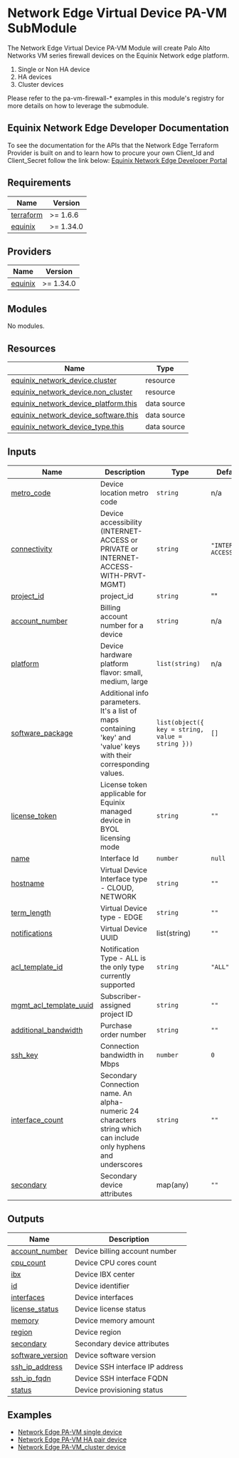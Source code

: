 # Network Edge Virtual Device PA-VM SubModule

The Network Edge Virtual Device PA-VM Module will create Palo Alto Networks VM series firewall devices on the Equinix
Network edge platform.

1. Single or Non HA device
2. HA devices
3. Cluster devices

Please refer to the pa-vm-firewall-* examples in this module's registry for more details on how to leverage the
submodule.

<!-- Begin Module Docs (Do not edit contents) -->

## Equinix Network Edge Developer Documentation

To see the documentation for the APIs that the Network Edge Terraform Provider is built on
and to learn how to procure your own Client_Id and Client_Secret follow the link below:
[Equinix Network Edge Developer Portal](https://developer.equinix.com/catalog/network-edgev1)
<!-- End Module Docs -->

<!-- BEGIN_TF_DOCS -->

## Requirements

| Name                                                                      | Version   |
|---------------------------------------------------------------------------|-----------|
| <a name="requirement_terraform"></a> [terraform](#requirement\_terraform) | >= 1.6.6  |
| <a name="requirement_equinix"></a> [equinix](#requirement\_equinix)       | >= 1.34.0 |

## Providers

| Name                                                          | Version   |
|---------------------------------------------------------------|-----------|
| <a name="provider_equinix"></a> [equinix](#provider\_equinix) | >= 1.34.0 |

## Modules

No modules.

## Resources

| Name                                                                                                                                                     | Type        |
|----------------------------------------------------------------------------------------------------------------------------------------------------------|-------------|
| [equinix_network_device.cluster](https://registry.terraform.io/providers/equinix/equinix/latest/docs/resources/network_device)                           | resource    |
| [equinix_network_device.non_cluster](https://registry.terraform.io/providers/equinix/equinix/latest/docs/resources/network_device)                       | resource    |
| [equinix_network_device_platform.this](https://registry.terraform.io/providers/equinix/equinix/latest/docs/data-sources/equinix_network_device_platform) | data source |
| [equinix_network_device_software.this](https://registry.terraform.io/providers/equinix/equinix/latest/docs/data-sources/equinix_network_device_software) | data source |
| [equinix_network_device_type.this](https://registry.terraform.io/providers/equinix/equinix/latest/docs/data-sources/equinix_network_device_type)         | data source |

## Inputs

| Name                                                                                                       | Description                                                                                                        | Type                                             | Default             | Required |
|------------------------------------------------------------------------------------------------------------|--------------------------------------------------------------------------------------------------------------------|--------------------------------------------------|---------------------|:--------:|
| <a name="input_metro_code"></a> [metro\_code](#input\_metro\_code)                                         | Device location metro code                                                                                         | `string`                                         | n/a                 |   yes    |
| <a name="input_metro_code"></a> [connectivity](#input\_connectivity)                                       | Device accessibility (INTERNET-ACCESS or PRIVATE or INTERNET-ACCESS-WITH-PRVT-MGMT)                                | `string`                                         | `"INTERNET-ACCESS"` |    no    |
| <a name="input_project_id"></a> [project\_id](#input\_project\_id)                                         | project_id                                                                                                         | `string`                                         | ""                  |    no    |
| <a name="input_account_number"></a> [account\_number](#input\_account\_number)                             | Billing account number for a device                                                                                | `string`                                         | n/a                 |   yes    |
| <a name="input_platform"></a> [platform](#input\_platform)                                                 | Device hardware platform flavor: small, medium, large                                                              | `list(string)`                                   | n/a                 |   yes    |
| <a name="input_software_package"></a> [software\_package](#input\_software\_package)                       | Additional info parameters. It's a list of maps containing 'key' and 'value' keys with their corresponding values. | `list(object({ key = string, value = string }))` | `[]`                |    no    |
| <a name="input_license_token"></a> [license_token](#input\_license\_token)                                 | License token applicable for Equinix managed device in BYOL licensing mode                                         | `string`                                         | `""`                |    no    |
| <a name="input_name"></a> [name](#input\_name)                                                             | Interface Id                                                                                                       | `number`                                         | `null`              |    no    |
| <a name="input_hostname"></a> [hostname](#input\_hostname)                                                 | Virtual Device Interface type - CLOUD, NETWORK                                                                     | `string`                                         | `""`                |    no    |
| <a name="input_term_length"></a> [term_length](#input\_term_length)                                        | Virtual Device type - EDGE                                                                                         | `string`                                         | `""`                |    no    |
| <a name="input_notifications"></a> [notifications](#input\_notifications)                                  | Virtual Device UUID                                                                                                | list(string)                                     | `""`                |    no    |
| <a name="input_acl_template_id"></a> [acl\_template\_id](#input\_acl\_template\_id)                        | Notification Type - ALL is the only type currently supported                                                       | `string`                                         | `"ALL"`             |    no    |
| <a name="input_mgmt_acl_template_uuid"></a> [mgmt\_acl\_template\_uuid](#input\_mgmt\_acl\_template\_uuid) | Subscriber-assigned project ID                                                                                     | `string`                                         | `""`                |    no    |
| <a name="input_additional_bandwidth"></a> [additional\_bandwidth](#input\_additional\_bandwidth)           | Purchase order number                                                                                              | `string`                                         | `""`                |    no    |
| <a name="input_ssh_key"></a> [ssh\_key](#input\_ssh\_key)                                                  | Connection bandwidth in Mbps                                                                                       | `number`                                         | `0`                 |    no    |
| <a name="input_interface_count"></a> [interface\_count](#input\_interface\_count)                          | Secondary Connection name. An alpha-numeric 24 characters string which can include only hyphens and underscores    | `string`                                         | `""`                |    no    |
| <a name="input_secondary"></a> [secondary](#input\_secondary)                                              | Secondary device attributes                                                                                        | map(any)                                         | `""`                |    no    |

## Outputs

| Name                                                                                   | Description                     |
|----------------------------------------------------------------------------------------|---------------------------------|
| <a name="output_account_number"></a> [account\_number](#output\_account\_number)       | Device billing account number   |
| <a name="output_cpu_count"></a> [cpu\_count](#output\_cpu\_count)                      | Device CPU cores count          |
| <a name="output_ibx"></a> [ibx](#output\_ibx)                                          | Device IBX center               |
| <a name="output_id"></a> [id](#output\_id)                                             | Device identifier               |
| <a name="output_interfaces"></a> [interfaces](#output\_interfaces)                     | Device interfaces               |
| <a name="output_license_status"></a> [license\_status](#output\_license\_status)       | Device license status           |
| <a name="output_memory"></a> [memory](#output\_memory)                                 | Device memory amount            |
| <a name="output_region"></a> [region](#output\_region)                                 | Device region                   |
| <a name="output_secondary"></a> [secondary](#output\_secondary)                        | Secondary device attributes     |
| <a name="output_software_version"></a> [software\_version](#output\_software\_version) | Device software version         |
| <a name="output_ssh_ip_address"></a> [ssh\_ip\_address](#output\_ssh\_ip\_address)     | Device SSH interface IP address |
| <a name="output_ssh_ip_fqdn"></a> [ssh\_ip\_fqdn](#output\_ssh\_ip\_fqdn)              | Device SSH interface FQDN       |
| <a name="output_status"></a> [status](#output\_status)                                 | Device provisioning status      |

## Examples

- [Network Edge PA-VM single device](https://registry.terraform.io/modules/equinix/terraform-equinix-network-edge/examples/pa-vm-firewall-single/)
- [Network Edge PA-VM HA pair device](https://registry.terraform.io/modules/equinix/terraform-equinix-network-edge/examples/pa-vm-firewall-ha/)
- [Network Edge PA-VM_cluster device](https://registry.terraform.io/modules/equinix/terraform-equinix-network-edge/examples/pa-vm-firewall-cluster/)

[equinix_network_device_data_source_url]: (https://registry.terraform.io/providers/equinix/equinix/latest/docs/data-sources/equinix_network_device)

[equinix_network_device_type_data_source_url]: (https://registry.terraform.io/providers/equinix/equinix/latest/docs/data-sources/equinix_network_device_type)

[equinix_network_device_platform_data_source_url]: (https://registry.terraform.io/providers/equinix/equinix/latest/docs/data-sources/equinix_network_device_platform)

[equinix_network_device_software_data_source_url]: (https://registry.terraform.io/providers/equinix/equinix/latest/docs/data-sources/equinix_network_device_software)

[equinix_terraform_provider_url]: (https://registry.terraform.io/providers/equinix/equinix/latest)
<!-- END_TF_DOCS -->
